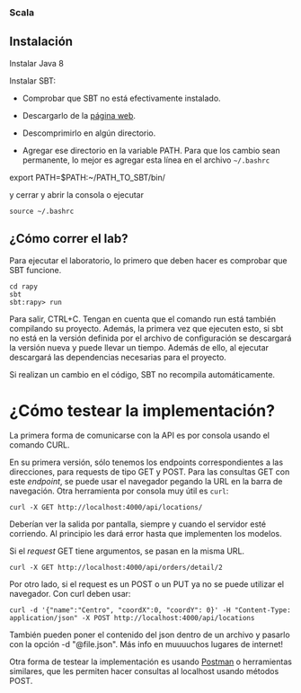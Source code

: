 
###  Scala


## Instalación

Instalar Java 8

Instalar SBT:

* Comprobar que SBT no está efectivamente instalado.

* Descargarlo de la [página web](https://www.scala-sbt.org/download.html).

* Descomprimirlo en algún directorio.

* Agregar ese directorio en la variable PATH. Para que los cambio sean permanente, lo mejor es agregar esta línea en el archivo `~/.bashrc`

export PATH=$PATH:~/PATH_TO_SBT/bin/

y cerrar y abrir la consola o ejecutar

    source ~/.bashrc

## ¿Cómo correr el lab?

Para ejecutar el laboratorio, lo primero que deben hacer es comprobar que SBT funcione.

    cd rapy
    sbt
    sbt:rapy> run

Para salir, CTRL+C. Tengan en cuenta que el comando run está también compilando su proyecto. Además, la primera vez que ejecuten esto, si sbt no está en la versión definida por el archivo de configuración se descargará la versión nueva y puede llevar un tiempo. Además de ello, al ejecutar descargará las dependencias necesarias para el proyecto.

Si realizan un cambio en el código, SBT no recompila automáticamente.

# ¿Cómo testear la implementación?

La primera forma de comunicarse con la API es por consola usando el comando CURL.

En su primera versión, sólo tenemos los endpoints correspondientes a las direcciones, para requests de tipo GET y POST. Para las consultas GET con este *endpoint*, se puede usar el navegador pegando la URL en la barra de navegación. Otra herramienta por consola muy útil es `curl`:

    curl -X GET http://localhost:4000/api/locations/

Deberían ver la salida por pantalla, siempre y cuando el servidor esté corriendo. Al principio les dará error hasta que implementen los modelos.

Si el *request* GET tiene argumentos, se pasan en la misma URL.

    curl -X GET http://localhost:4000/api/orders/detail/2

Por otro lado, si el request es un POST o un PUT ya no se puede utilizar el navegador. Con curl deben usar:

    curl -d '{"name":"Centro", "coordX":0, "coordY": 0}' -H "Content-Type: application/json" -X POST http://localhost:4000/api/locations

También pueden poner el contenido del json dentro de un archivo y pasarlo con la opción -d "@file.json". Más info en muuuuchos lugares de internet!

Otra forma de testear la implementación es usando [Postman](https://www.getpostman.com/) o herramientas similares, que les permiten hacer consultas al localhost usando métodos POST.


